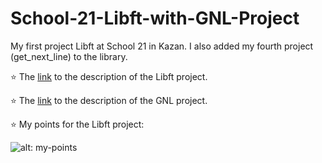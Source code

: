 # School-21-Libft-with-GNL-Project

My first project Libft at School 21 in Kazan. I also added my fourth project (get_next_line) to the library.

⭐ The [link](https://drive.google.com/file/d/1p7UzFkzZIeNiSpDm0HbemQpgi73Er0Jo/view?usp=sharing) to the description of the Libft project.

⭐ The [link](https://drive.google.com/file/d/1kxCXgbmTV9qAzu6SZsef5EA9yYNUmqSY/view?usp=sharing) to the description of the GNL project.

⭐ My points for the Libft project:

![alt: my-points](https://github.com/justannakuznetsova/School-21-Libft-with-GNL-Project/blob/main/Additional-files-for-the-project/Points-for-the-project.png)
